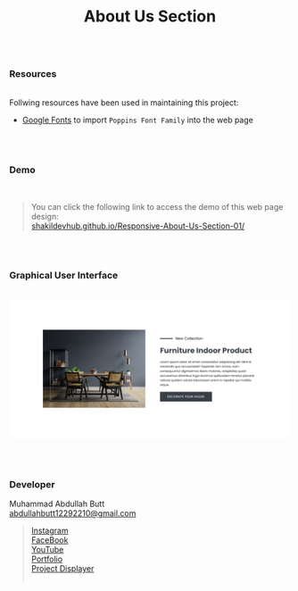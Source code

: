 <h1 align="center">
About Us Section
</h1>


<br><br>
<!-- ................................................................................................................................. -->


### Resources
<br>
Follwing resources have been used in maintaining this project:

- [Google Fonts](https://fonts.google.com/) to import `Poppins Font Family` into the web page 


<br><br>

<!-- ................................................................................................................................. -->



### Demo
<br>

> You can click the following link to access the demo of this web page design: <br><a href="https://shakildevhub.github.io/Responsive-About-Us-Section-01/">shakildevhub.github.io/Responsive-About-Us-Section-01/</a>


<br><br>

<!-- ................................................................................................................................. -->






### Graphical User Interface
<br>

<img src="/About Us Section - Responsive/img/demo.png" />

<br><br>
<!-- ................................................................................................................................. -->





### Developer

Muhammad Abdullah Butt <br>
abdullahbutt12292210@gmail.com <br>
> [Instagram](https://www.instagram.com/abdullah.butt.22/)<br>
> [FaceBook](https://www.facebook.com/profile.php?id=100076291614529)<br>
> [YouTube](https://www.youtube.com/channel/UCnuOFQyMywg-KuoN-lmav1Q)<br>
> [Portfolio](https://rebrand.ly/MuhammadAbdullahButt_MABCORP)<br>
> [Project Displayer]( https://rebrand.ly/ProjectDisplayer_MABCORP)
<br><br>
<!-- ................................................................................................................................. -->






